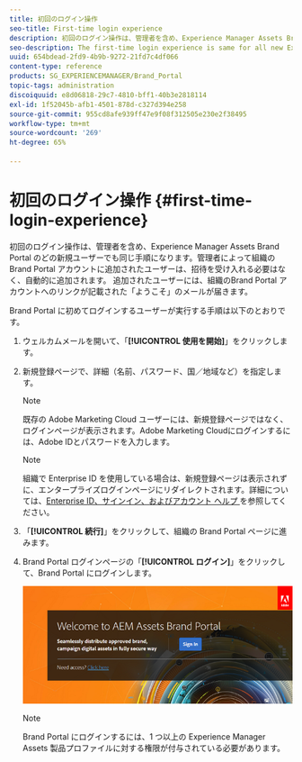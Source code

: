 ```yaml
---
title: 初回のログイン操作
seo-title: First-time login experience
description: 初回のログイン操作は、管理者を含め、Experience Manager Assets Brand Portal のどの新規ユーザーでも同じ手順になります。管理者によって組織のBrand Portal アカウントに追加されたユーザーは、招待を受け入れる必要はなく、自動的に追加されます。 追加されたユーザーには、組織のBrand Portal アカウントへのリンクが記載された「ようこそ」のメールが届きます。
seo-description: The first-time login experience is same for all new Experience Manager Assets Brand Portal users, including Administrators. After an Administrator adds you to your organization's Brand Portal account, you need not accept invitations, you are automatically added. You receive a welcome email that contains a link to your organization’s Brand Portal account.
uuid: 654bdead-2fd9-4b9b-9272-21fd7c4df066
content-type: reference
products: SG_EXPERIENCEMANAGER/Brand_Portal
topic-tags: administration
discoiquuid: e8d06818-29c7-4810-bff1-40b3e2818114
exl-id: 1f52045b-afb1-4501-878d-c327d394e258
source-git-commit: 955cd8afe939ff47e9f08f312505e230e2f38495
workflow-type: tm+mt
source-wordcount: '269'
ht-degree: 65%

---
```


# 初回のログイン操作 {#first-time-login-experience}

初回のログイン操作は、管理者を含め、Experience Manager Assets Brand Portal のどの新規ユーザーでも同じ手順になります。管理者によって組織のBrand Portal アカウントに追加されたユーザーは、招待を受け入れる必要はなく、自動的に追加されます。 追加されたユーザーには、組織のBrand Portal アカウントへのリンクが記載された「ようこそ」のメールが届きます。

Brand Portal に初めてログインするユーザーが実行する手順は以下のとおりです。

1. ウェルカムメールを開いて、「**[!UICONTROL 使用を開始]**」をクリックします。

1. 新規登録ページで、詳細（名前、パスワード、国／地域など）を指定します。
   >[!NOTE]
   >
   >既存の Adobe Marketing Cloud ユーザーには、新規登録ページではなく、ログインページが表示されます。Adobe Marketing Cloudにログインするには、Adobe IDとパスワードを入力します。

   >[!NOTE]
   >
   >組織で Enterprise ID を使用している場合は、新規登録ページは表示されずに、エンタープライズログインページにリダイレクトされます。詳細については、[Enterprise ID、サインイン、およびアカウント ヘルプ ](https://helpx.adobe.com/jp/enterprise/kb/enterprise-id-faq.html) を参照してください。

1. 「**[!UICONTROL 続行]**」をクリックして、組織の Brand Portal ページに進みます。
1. Brand Portal ログインページの「**[!UICONTROL ログイン]**」をクリックして、Brand Portal にログインします。

   ![Brand Portal のログインページ](assets/signin-onboarding.png)

   >[!NOTE]
   >
   >Brand Portal にログインするには、1 つ以上の Experience Manager Assets 製品プロファイルに対する権限が付与されている必要があります。
